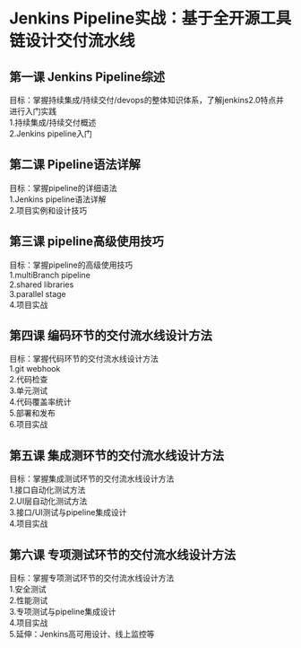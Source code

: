 # Jenkins Pipeline实战：基于全开源工具链设计交付流水线

## 第一课 Jenkins Pipeline综述
目标：掌握持续集成/持续交付/devops的整体知识体系，了解jenkins2.0特点并进行入门实践<br>
1.持续集成/持续交付概述<br>
2.Jenkins pipeline入门<br>
## 第二课 Pipeline语法详解<br>
目标：掌握pipeline的详细语法<br>
1.Jenkins pipeline语法详解<br>
2.项目实例和设计技巧<br>
## 第三课 pipeline高级使用技巧<br>
目标：掌握pipeline的高级使用技巧<br>
1.multiBranch pipeline<br>
2.shared libraries<br>
3.parallel stage<br>
4.项目实战<br>
## 第四课 编码环节的交付流水线设计方法<br>
目标：掌握代码环节的交付流水线设计方法<br>
1.git webhook<br>
2.代码检查<br>
3.单元测试<br>
4.代码覆盖率统计<br>
5.部署和发布<br>
6.项目实战<br>
## 第五课 集成测环节的交付流水线设计方法<br>
目标：掌握集成测试环节的交付流水线设计方法<br>
1.接口自动化测试方法<br>
2.UI层自动化测试方法<br>
3.接口/UI测试与pipeline集成设计<br>
4.项目实战<br>
## 第六课 专项测试环节的交付流水线设计方法<br>
目标：掌握专项测试环节的交付流水线设计方法<br>
1.安全测试<br>
2.性能测试<br>
3.专项测试与pipeline集成设计<br>
4.项目实战<br>
5.延伸：Jenkins高可用设计、线上监控等<br>
